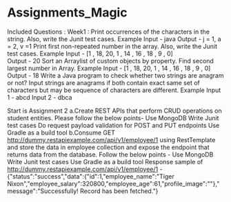 # Assignments_Magic
Included Questions : 
Week1 :
Print occurrences of the characters in the string. Also, write the Junit test cases.
Example
		Input - java
		Output - j = 1, a = 2, v =1
Print first non-repeated number in the array. Also, write the Junit test cases.
Example
		Input - [1 , 18, 20, 1 , 14 , 16 , 18 , 9 , 0]		
Output - 20
Sort an Arraylist of custom objects by property.
Find second largest number in Array.
Example
		Input - [1 , 18, 20, 1 , 14 , 16 , 18 , 9 , 0]		
Output - 18
Write a Java program to check whether two strings are anagram or not? Input strings are anagrams if both contain exact same set of characters but may be sequence of characters are different.
Example 
Input 1 - abcd
Input 2 - dbca


Start is Assignment 2
a.Create REST APIs that perform CRUD operations on student entities. Please follow the below points-
Use MongoDB
Write Junit test cases
Do request payload validation for POST and PUT endpoints
Use Gradle as a build tool
b.Consume GET http://dummy.restapiexample.com/api/v1/employee/1 using RestTemplate and store the data in employee collection and expose the endpoint that returns data from the database. Follow the below points -
Use MongoDB
Write Junit test cases
Use Gradle as a build tool
Response sample of http://dummy.restapiexample.com/api/v1/employee/1 -
{"status":"success","data":{"id":1,"employee_name":"Tiger Nixon","employee_salary":320800,"employee_age":61,"profile_image":""},"message":"Successfully! Record has been fetched."}
